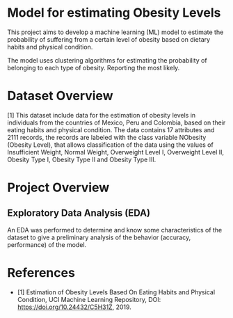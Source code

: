 # Model for estimating Obesity Levels
This project aims to develop a machine learning (ML) model to estimate the probability of suffering from a certain level of obesity based on dietary habits and physical condition.

The model uses clustering algorithms for estimating the probability of belonging to each type of obesity. Reporting the most likely.

# Dataset Overview
[1] This dataset include data for the estimation of obesity levels in individuals from the countries of Mexico, Peru and Colombia, based on their eating habits and physical condition. The data contains 17 attributes and 2111 records, the records are labeled with the class variable NObesity (Obesity Level), that allows classification of the data using the values of Insufficient Weight, Normal Weight, Overweight Level I, Overweight Level II, Obesity Type I, Obesity Type II and Obesity Type III.

# Project Overview
## Exploratory Data Analysis (EDA)
An EDA was performed to determine and know some characteristics of the dataset to give a preliminary analysis of the behavior (accuracy, performance) of the model. 

# References
- [1] Estimation of Obesity Levels Based On Eating Habits and Physical Condition, UCI Machine Learning Repository, DOI: https://doi.org/10.24432/C5H31Z, 2019.